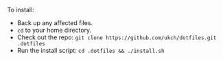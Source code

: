 To install:

* Back up any affected files.
* `cd` to your home directory.
* Check out the repo: `git clone https://github.com/ukch/dotfiles.git .dotfiles`
* Run the install script: `cd .dotfiles && ./install.sh`
